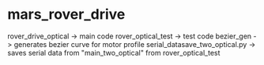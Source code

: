 # mars_rover_drive

rover_drive_optical -> main code
rover_optical_test -> test code
bezier_gen -> generates bezier curve for motor profile
serial_datasave_two_optical.py -> saves serial data from "main_two_optical" from rover_optical_test
